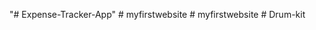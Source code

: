 "# Expense-Tracker-App" 
#   m y f i r s t w e b s i t e  
 #   m y f i r s t w e b s i t e  
 #   D r u m - k i t  
 